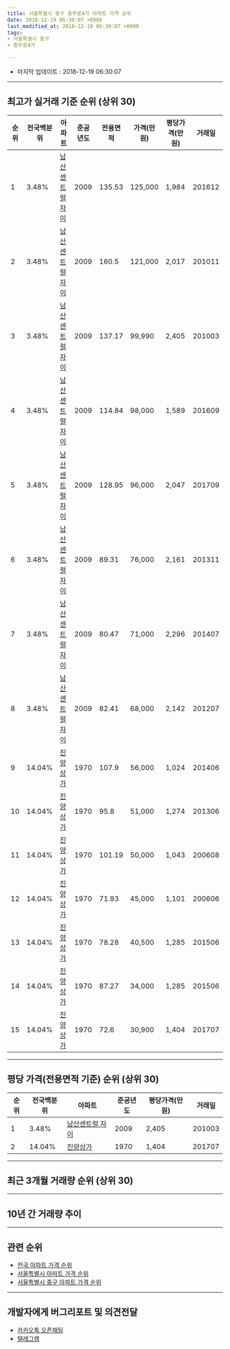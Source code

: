 ```yaml
---
title: 서울특별시 중구 충무로4가 아파트 가격 순위
date: 2018-12-19 06:30:07 +0900
last_modified_at: 2018-12-19 06:30:07 +0900
tags:
- 서울특별시 중구
- 충무로4가

---
```


* 마지막 업데이트 : 2018-12-19 06:30:07

---

## 최고가 실거래 기준 순위 (상위 30)


|순위|전국백분위|아파트|준공년도|전용면적|가격(만원)|평당가격(만원)|거래일|
|---|---|---|---|---|---|---|---|
|1|3.48%|[남산센트럴 자이](https://search.naver.com/search.naver?query=%EC%84%9C%EC%9A%B8%ED%8A%B9%EB%B3%84%EC%8B%9C+%EC%A4%91%EA%B5%AC+%EC%B6%A9%EB%AC%B4%EB%A1%9C4%EA%B0%80+%EB%82%A8%EC%82%B0%EC%84%BC%ED%8A%B8%EB%9F%B4+%EC%9E%90%EC%9D%B4)|2009|135.53|125,000|1,984|201612|
|2|3.48%|[남산센트럴 자이](https://search.naver.com/search.naver?query=%EC%84%9C%EC%9A%B8%ED%8A%B9%EB%B3%84%EC%8B%9C+%EC%A4%91%EA%B5%AC+%EC%B6%A9%EB%AC%B4%EB%A1%9C4%EA%B0%80+%EB%82%A8%EC%82%B0%EC%84%BC%ED%8A%B8%EB%9F%B4+%EC%9E%90%EC%9D%B4)|2009|160.5|121,000|2,017|201011|
|3|3.48%|[남산센트럴 자이](https://search.naver.com/search.naver?query=%EC%84%9C%EC%9A%B8%ED%8A%B9%EB%B3%84%EC%8B%9C+%EC%A4%91%EA%B5%AC+%EC%B6%A9%EB%AC%B4%EB%A1%9C4%EA%B0%80+%EB%82%A8%EC%82%B0%EC%84%BC%ED%8A%B8%EB%9F%B4+%EC%9E%90%EC%9D%B4)|2009|137.17|99,990|2,405|201003|
|4|3.48%|[남산센트럴 자이](https://search.naver.com/search.naver?query=%EC%84%9C%EC%9A%B8%ED%8A%B9%EB%B3%84%EC%8B%9C+%EC%A4%91%EA%B5%AC+%EC%B6%A9%EB%AC%B4%EB%A1%9C4%EA%B0%80+%EB%82%A8%EC%82%B0%EC%84%BC%ED%8A%B8%EB%9F%B4+%EC%9E%90%EC%9D%B4)|2009|114.84|98,000|1,589|201609|
|5|3.48%|[남산센트럴 자이](https://search.naver.com/search.naver?query=%EC%84%9C%EC%9A%B8%ED%8A%B9%EB%B3%84%EC%8B%9C+%EC%A4%91%EA%B5%AC+%EC%B6%A9%EB%AC%B4%EB%A1%9C4%EA%B0%80+%EB%82%A8%EC%82%B0%EC%84%BC%ED%8A%B8%EB%9F%B4+%EC%9E%90%EC%9D%B4)|2009|128.95|96,000|2,047|201709|
|6|3.48%|[남산센트럴 자이](https://search.naver.com/search.naver?query=%EC%84%9C%EC%9A%B8%ED%8A%B9%EB%B3%84%EC%8B%9C+%EC%A4%91%EA%B5%AC+%EC%B6%A9%EB%AC%B4%EB%A1%9C4%EA%B0%80+%EB%82%A8%EC%82%B0%EC%84%BC%ED%8A%B8%EB%9F%B4+%EC%9E%90%EC%9D%B4)|2009|89.31|76,000|2,161|201311|
|7|3.48%|[남산센트럴 자이](https://search.naver.com/search.naver?query=%EC%84%9C%EC%9A%B8%ED%8A%B9%EB%B3%84%EC%8B%9C+%EC%A4%91%EA%B5%AC+%EC%B6%A9%EB%AC%B4%EB%A1%9C4%EA%B0%80+%EB%82%A8%EC%82%B0%EC%84%BC%ED%8A%B8%EB%9F%B4+%EC%9E%90%EC%9D%B4)|2009|80.47|71,000|2,296|201407|
|8|3.48%|[남산센트럴 자이](https://search.naver.com/search.naver?query=%EC%84%9C%EC%9A%B8%ED%8A%B9%EB%B3%84%EC%8B%9C+%EC%A4%91%EA%B5%AC+%EC%B6%A9%EB%AC%B4%EB%A1%9C4%EA%B0%80+%EB%82%A8%EC%82%B0%EC%84%BC%ED%8A%B8%EB%9F%B4+%EC%9E%90%EC%9D%B4)|2009|82.41|68,000|2,142|201207|
|9|14.04%|[진양상가](https://search.naver.com/search.naver?query=%EC%84%9C%EC%9A%B8%ED%8A%B9%EB%B3%84%EC%8B%9C+%EC%A4%91%EA%B5%AC+%EC%B6%A9%EB%AC%B4%EB%A1%9C4%EA%B0%80+%EC%A7%84%EC%96%91%EC%83%81%EA%B0%80)|1970|107.9|56,000|1,024|201406|
|10|14.04%|[진양상가](https://search.naver.com/search.naver?query=%EC%84%9C%EC%9A%B8%ED%8A%B9%EB%B3%84%EC%8B%9C+%EC%A4%91%EA%B5%AC+%EC%B6%A9%EB%AC%B4%EB%A1%9C4%EA%B0%80+%EC%A7%84%EC%96%91%EC%83%81%EA%B0%80)|1970|95.8|51,000|1,274|201306|
|11|14.04%|[진양상가](https://search.naver.com/search.naver?query=%EC%84%9C%EC%9A%B8%ED%8A%B9%EB%B3%84%EC%8B%9C+%EC%A4%91%EA%B5%AC+%EC%B6%A9%EB%AC%B4%EB%A1%9C4%EA%B0%80+%EC%A7%84%EC%96%91%EC%83%81%EA%B0%80)|1970|101.19|50,000|1,043|200608|
|12|14.04%|[진양상가](https://search.naver.com/search.naver?query=%EC%84%9C%EC%9A%B8%ED%8A%B9%EB%B3%84%EC%8B%9C+%EC%A4%91%EA%B5%AC+%EC%B6%A9%EB%AC%B4%EB%A1%9C4%EA%B0%80+%EC%A7%84%EC%96%91%EC%83%81%EA%B0%80)|1970|71.93|45,000|1,101|200606|
|13|14.04%|[진양상가](https://search.naver.com/search.naver?query=%EC%84%9C%EC%9A%B8%ED%8A%B9%EB%B3%84%EC%8B%9C+%EC%A4%91%EA%B5%AC+%EC%B6%A9%EB%AC%B4%EB%A1%9C4%EA%B0%80+%EC%A7%84%EC%96%91%EC%83%81%EA%B0%80)|1970|78.28|40,500|1,285|201506|
|14|14.04%|[진양상가](https://search.naver.com/search.naver?query=%EC%84%9C%EC%9A%B8%ED%8A%B9%EB%B3%84%EC%8B%9C+%EC%A4%91%EA%B5%AC+%EC%B6%A9%EB%AC%B4%EB%A1%9C4%EA%B0%80+%EC%A7%84%EC%96%91%EC%83%81%EA%B0%80)|1970|87.27|34,000|1,285|201506|
|15|14.04%|[진양상가](https://search.naver.com/search.naver?query=%EC%84%9C%EC%9A%B8%ED%8A%B9%EB%B3%84%EC%8B%9C+%EC%A4%91%EA%B5%AC+%EC%B6%A9%EB%AC%B4%EB%A1%9C4%EA%B0%80+%EC%A7%84%EC%96%91%EC%83%81%EA%B0%80)|1970|72.6|30,900|1,404|201707|


---

## 평당 가격(전용면적 기준) 순위 (상위 30)


|순위|전국백분위|아파트|준공년도|평당가격(만원)|거래일|
|---|---|---|---|---|---|
|1|3.48%|[남산센트럴 자이](https://search.naver.com/search.naver?query=%EC%84%9C%EC%9A%B8%ED%8A%B9%EB%B3%84%EC%8B%9C+%EC%A4%91%EA%B5%AC+%EC%B6%A9%EB%AC%B4%EB%A1%9C4%EA%B0%80+%EB%82%A8%EC%82%B0%EC%84%BC%ED%8A%B8%EB%9F%B4+%EC%9E%90%EC%9D%B4)|2009|2,405|201003|
|2|14.04%|[진양상가](https://search.naver.com/search.naver?query=%EC%84%9C%EC%9A%B8%ED%8A%B9%EB%B3%84%EC%8B%9C+%EC%A4%91%EA%B5%AC+%EC%B6%A9%EB%AC%B4%EB%A1%9C4%EA%B0%80+%EC%A7%84%EC%96%91%EC%83%81%EA%B0%80)|1970|1,404|201707|


---

## 최근 3개월 거래량 순위 (상위 30)


<div style="width:100%;">
    <canvas id="deal_count_ranking" height="250"></canvas>
</div>


<script>
new Chart(document.getElementById("deal_count_ranking"), {
    type: 'horizontalBar',
    data: {
        labels: ['남산센트럴 자이'],
        datasets: [{
            label: '실거래 수',
            data: [2],
            borderColor: "rgba(255, 0, 128, 1)",
            backgroundColor: "rgba(255, 0, 128, 0.5)",
            fill: false,
        }]
    },
    options: {
        responsive: true,
        title: {
            display: true,
            text: '최근 3개월 거래량 순위'
        },
        tooltips: {
            mode: 'index',
            intersect: false,
            callbacks: {
                title: function(tooltipItems, data) {
                    return "실거래 수:";
                },
                label: function(tooltipItem, data) {
                    return data.labels[tooltipItem.index] + ": " + tooltipItem.xLabel;
                }
            }
        },
        hover: {
            mode: 'nearest',
            intersect: true
        },
        scales: {
            xAxes: [{
                display: true,
                scaleLabel: {
                    display: true,
                    labelString: '실거래 수'
                },
                ticks: {
                    suggestedMin: 0,
                }
            }],
            yAxes: [{
                display: true,
                ticks: {
                    autoSkip: false,
                    callback: function(value, index, values) {
                        if (value.length > 15)
                            return value.substr(0, 13) + "...";
                        else
                            return value;
                    }
                },
                scaleLabel: {
                    display: false,
                }
            }]
        }
    }
});

</script>


---

## 10년 간 거래량 추이


<div style="width:100%;">
    <canvas id="deal_progress" height="250"></canvas>
</div>

<script>
new Chart(document.getElementById("deal_progress"), {
    type: 'line',
    data: {
        labels: ['200812','200901','200902','200903','200904','200905','200906','200907','200908','200909','200910','200911','200912','201001','201002','201003','201004','201005','201006','201007','201008','201009','201010','201011','201012','201101','201102','201103','201104','201105','201106','201107','201108','201109','201110','201111','201112','201201','201202','201203','201204','201205','201206','201207','201208','201209','201210','201211','201212','201301','201302','201303','201304','201305','201306','201307','201308','201309','201310','201311','201312','201401','201402','201403','201404','201405','201406','201407','201408','201409','201410','201411','201412','201501','201502','201503','201504','201505','201506','201507','201508','201509','201510','201511','201512','201601','201602','201603','201604','201605','201606','201607','201608','201609','201610','201611','201612','201701','201702','201703','201704','201705','201706','201707','201708','201709','201710','201711','201712','201801','201802','201803','201804','201805','201806','201807','201808','201809','201810','201811','201812'],
        datasets: [{
            label: '실거래 수',
            pointRadius: 1,
            data: [1, 0, 1, 1, 0, 0, 0, 0, 1, 2, 0, 0, 0, 0, 2, 3, 0, 0, 0, 0, 0, 0, 0, 1, 0, 0, 0, 0, 0, 0, 0, 1, 0, 1, 0, 0, 1, 0, 2, 0, 0, 1, 1, 1, 0, 0, 0, 0, 0, 1, 0, 0, 0, 0, 1, 0, 1, 0, 2, 1, 0, 1, 0, 1, 1, 0, 1, 1, 0, 3, 2, 3, 2, 1, 0, 1, 1, 1, 5, 1, 2, 3, 5, 2, 1, 0, 2, 4, 2, 2, 1, 2, 2, 2, 2, 5, 2, 4, 1, 4, 1, 4, 3, 2, 3, 4, 1, 0, 3, 9, 4, 4, 2, 4, 6, 3, 1, 2, 1, 1, 0],
            borderColor: "rgba(255, 201, 14, 1)",
            backgroundColor: "rgba(255, 201, 14, 0.5)",
            fill: true,
        }]
    },
    options: {
        responsive: true,
        title: {
            display: true,
            text: '10년간 거래량 추이'
        },
        tooltips: {
            mode: 'index',
            intersect: false,
        },
        hover: {
            mode: 'nearest',
            intersect: true
        },
        scales: {
            xAxes: [{
                display: true,
                scaleLabel: {
                    display: true,
                    labelString: '년/월'
                }
            }],
            yAxes: [{
                display: true,
                ticks: {
                    suggestedMin: 0,
                },
                scaleLabel: {
                    display: true,
                    labelString: '실거래 수'
                }
            }]
        }
    }
});

</script>


---

## 관련 순위

- [전국 아파트 가격 순위](https://inasie.github.io/apt-ranking/전국)
- [서울특별시 아파트 가격 순위](https://inasie.github.io/apt-ranking/서울특별시)
- [서울특별시 중구 아파트 가격 순위](https://inasie.github.io/apt-ranking/서울특별시-중구)


---

## 개발자에게 버그리포트 및 의견전달

- [카카오톡 오픈채팅](https://open.kakao.com/o/gLJUAP4)
- [텔레그램](https://t.me/inasie)

